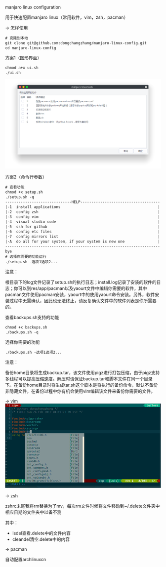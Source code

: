 manjaro linux configuration

用于快速配置manjaro linux（常用软件，vim，zsh，pacman）

-> 怎样使用



```shell
# 克隆到本地
git clone git@github.com:dongchangzhang/manjaro-linux-config.git
cd manjaro-linux-config
```

方案1（图形界面）
```
chmod a+x ui.sh
./ui.sh
```

![ui](preview/ui.png)

方案2（命令行参数）

```shell
# 查看功能
chmod +x setup.sh
./setup.sh -q
------------------------------HELP------------------------------------
|-1  install applications                                            |
|-2  config zsh                                                      |
|-3  config vim                                                      |
|-4  visual studio code                                              |
|-5  ssh for github                                                  |
|-6  config etc files                                                |
|-7  config mirrors list                                             |          
|-A  do all for your system, if your system is new one               |
----------------------------------------------------------------------
bye
# 选择你需要的功能运行
./setup.sh -选项1选项2...
```

注意：

根目录下的log文件记录了setup.sh的执行日志；install.log记录了安装的软件的日志；你可以到res/app/pacman以及yaourt文件中编辑你需要的软件，其中pacman文件使用pacman安装，yaourt中的使用yaourt命令安装。另外，软件安装过程中无需确认，因此也无法终止，请反复确认文件中的软件列表是你所需要的。

查看backups.sh支持的功能

```shell
chmod +x backups.sh
./backups.sh -q
```

选择你需要的功能

```shell
./backups.sh -选项1选项2...
```

注意：

备份home目录将生成backup.tar，该文件使用pigz进行打包压缩，由于pigz支持多线程可以提高压缩速度。解压时请保证backup.tar和脚本文件在同一个目录下。在备份home目录时将生成tar.sh这个脚本是将执行的备份命令，默认不备份非隐藏文件，在备份过程中你有机会使用vim编辑该文件来备份你需要的文件。

-> vim
![vim](preview/vim.png)

-> zsh

zshrc末尾我将rm替换为了mv，每次rm文件时候将文件移动到~/.delete文件夹中相应日期的文件夹中以备不测

其中：

* lsdel查看.delete中的文件内容
* cleandel清空.delete中的内容

-> pacman 

自动配置archlinuxcn
